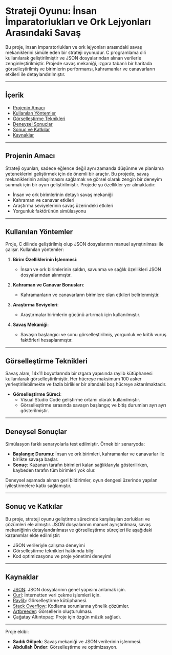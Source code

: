 # Strateji Oyunu: İnsan İmparatorlukları ve Ork Lejyonları Arasındaki Savaş

Bu proje, insan imparatorlukları ve ork lejyonları arasındaki savaş mekaniklerini simüle eden bir strateji oyunudur. C programlama dili kullanılarak geliştirilmiştir ve JSON dosyalarından alınan verilerle zenginleştirilmiştir. Projede savaş mekaniği, ızgara tabanlı bir haritada görselleştirilmiş ve birimlerin performansı, kahramanlar ve canavarların etkileri ile detaylandırılmıştır.

---

## İçerik

- [Projenin Amacı](#projenin-amacı)
- [Kullanılan Yöntemler](#kullanılan-yöntemler)
- [Görselleştirme Teknikleri](#görselleştirme-teknikleri)
- [Deneysel Sonuçlar](#deneysel-sonuçlar)
- [Sonuç ve Katkılar](#sonuç-ve-katkılar)
- [Kaynaklar](#kaynaklar)

---

## Projenin Amacı

Strateji oyunları, sadece eğlence değil aynı zamanda düşünme ve planlama yeteneklerini geliştirmek için de önemli bir araçtır. Bu projede, savaş mekaniklerinin anlaşılmasını sağlamak ve görsel olarak zengin bir deneyim sunmak için bir oyun geliştirilmiştir. Projede şu özellikler yer almaktadır:

- İnsan ve ork birimlerinin detaylı savaş mekaniği
- Kahraman ve canavar etkileri
- Araştırma seviyelerinin savaş üzerindeki etkileri
- Yorgunluk faktörünün simülasyonu

---

## Kullanılan Yöntemler

Proje, C dilinde geliştirilmiş olup JSON dosyalarının manuel ayrıştırılması ile çalışır. Kullanılan yöntemler:

1. **Birim Özelliklerinin İşlenmesi**:
   - İnsan ve ork birimlerinin saldırı, savunma ve sağlık özellikleri JSON dosyalarından alınmıştır.

2. **Kahraman ve Canavar Bonusları**:
   - Kahramanların ve canavarların birimlere olan etkileri belirlenmiştir.

3. **Araştırma Seviyeleri**:
   - Araştırmalar birimlerin gücünü artırmak için kullanılmıştır.

4. **Savaş Mekaniği**:
   - Savaşın başlangıcı ve sonu görselleştirilmiş, yorgunluk ve kritik vuruş faktörleri hesaplanmıştır.

---

## Görselleştirme Teknikleri

Savaş alanı, 14x11 boyutlarında bir ızgara yapısında raylib kütüphanesi kullanılarak görselleştirilmiştir. Her hücreye maksimum 100 asker yerleştirilebilmekte ve fazla birlikler bir altındaki boş hücreye aktarılmaktadır.

- **Görselleştirme Süreci**:
  - Visual Studio Code geliştirme ortamı olarak kullanılmıştır.
  - Görselleştirme sırasında savaşın başlangıç ve bitiş durumları ayrı ayrı gösterilmiştir.

---

## Deneysel Sonuçlar

Simülasyon farklı senaryolarla test edilmiştir. Örnek bir senaryoda:

- **Başlangıç Durumu**: İnsan ve ork birimleri, kahramanlar ve canavarlar ile birlikte savaşa başlar.
- **Sonuç**: Kazanan tarafın birimleri kalan sağlıklarıyla gösterilirken, kaybeden tarafın tüm birimleri yok olur.

Deneysel aşamada alınan geri bildirimler, oyun dengesi üzerinde yapılan iyileştirmelere katkı sağlamıştır.

---

## Sonuç ve Katkılar

Bu proje, strateji oyunu geliştirme sürecinde karşılaşılan zorlukları ve çözümleri ele almıştır. JSON dosyalarının manuel ayrıştırılması, savaş mekaniğinin detaylandırılması ve görselleştirme süreçleri ile aşağıdaki kazanımlar elde edilmiştir:

- JSON verileriyle çalışma deneyimi
- Görselleştirme teknikleri hakkında bilgi
- Kod optimizasyonu ve proje yönetimi deneyimi

---

## Kaynaklar

- [JSON](https://www.json.org/json-en.html): JSON dosyalarının genel yapısını anlamak için.
- [Curl](https://curl.se/): İnternetten veri çekme işlemleri için.
- [Raylib](https://www.raylib.com/): Görselleştirme kütüphanesi.
- [Stack Overflow](https://stackoverflow.com/): Kodlama sorunlarına yönelik çözümler.
- [Artbreeder](https://www.artbreeder.com/): Görsellerin oluşturulması.
- Çağatay Altıntopaç: Proje için özgün müzik sağladı.

---

Proje ekibi:
- **Sadık Gölpek**: Savaş mekaniği ve JSON verilerinin işlenmesi.
- **Abdullah Önder**: Görselleştirme ve optimizasyon.
